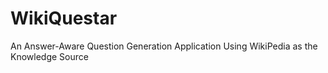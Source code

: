 # WikiQuestar
An Answer-Aware Question Generation Application Using WikiPedia as the Knowledge Source
